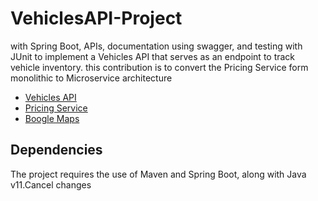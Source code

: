 # VehiclesAPI-Project

  with Spring Boot, APIs, documentation using swagger, and testing with JUnit to implement a Vehicles API that serves as an endpoint to track vehicle inventory.
  this contribution is to convert the Pricing Service form monolithic to Microservice architecture
- [Vehicles API](vehicles-api/README.md)
- [Pricing Service](pricing-service/README.md)
- [Boogle Maps](boogle-maps/README.md)

## Dependencies

The project requires the use of Maven and Spring Boot, along with Java v11.Cancel changes
